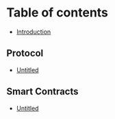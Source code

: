 # Table of contents

* [Introduction](README.md)

## Protocol

* [Untitled](protocol/untitled.md)

## Smart Contracts

* [Untitled](smart-contracts/untitled.md)

